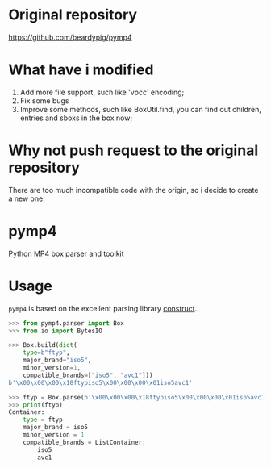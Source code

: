# Original repository
https://github.com/beardypig/pymp4

# What have i modified
1. Add more file support, such like 'vpcc' encoding;
2. Fix some bugs
3. Improve some methods, such like BoxUtil.find, you can find out children, entries and sboxs in the box now;

# Why not push request to the original repository
There are too much incompatible code with the origin, so i decide to create a new one.


# pymp4
Python MP4 box parser and toolkit

# Usage

`pymp4` is based on the excellent parsing library [construct](https://github.com/construct/construct).

```python
>>> from pymp4.parser import Box
>>> from io import BytesIO

>>> Box.build(dict(
    type=b"ftyp",
    major_brand="iso5",
    minor_version=1,
    compatible_brands=["iso5", "avc1"]))
b'\x00\x00\x00\x18ftypiso5\x00\x00\x00\x01iso5avc1'

>>> ftyp = Box.parse(b'\x00\x00\x00\x18ftypiso5\x00\x00\x00\x01iso5avc1')
>>> print(ftyp)
Container:
    type = ftyp
    major_brand = iso5
    minor_version = 1
    compatible_brands = ListContainer:
        iso5
        avc1

```
